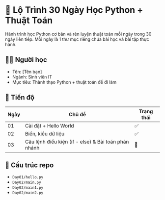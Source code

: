 # 📘 Lộ Trình 30 Ngày Học Python + Thuật Toán

Hành trình học Python cơ bản và rèn luyện thuật toán mỗi ngày trong 30 ngày liên tiếp. Mỗi ngày là 1 thư mục riêng chứa bài học và bài tập thực hành.

## 🧑‍🎓 Người học
- Tên: [Tên bạn]
- Ngành: Sinh viên IT
- Mục tiêu: Thành thạo Python + thuật toán để đi làm

## 📅 Tiến độ

| Ngày | Chủ đề                      | Trạng thái |
|------|-----------------------------|------------|
| 01   | Cài đặt + Hello World       | ✅         |
| 02   | Biến, kiểu dữ liệu          | ✅         |
| 03   | Câu lệnh điều kiện (if - else) & Bài toán phân nhánh          | 🔄         |

## 📂 Cấu trúc repo

- `Day01/hello.py`
- `Day02/main.py`
- `Day02/main1.py`
- `Day02/main2.py`
